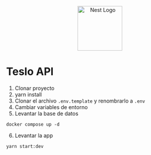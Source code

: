 <p align="center">
  <a href="http://nestjs.com/" target="blank"><img src="https://nestjs.com/img/logo-small.svg" width="120" alt="Nest Logo" /></a>
</p>

# Teslo API

1. Clonar proyecto
2. yarn install
3. Clonar el archivo `.env.template` y renombrarlo a `.env`
4. Cambiar variables de entorno
5. Levantar la base de datos

```
docker compose up -d
```

6. Levantar la app

```
yarn start:dev
```
